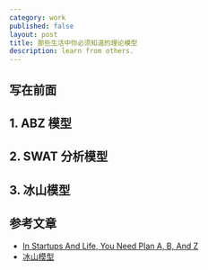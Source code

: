 ```yaml
---
category: work
published: false
layout: post
title: 那些生活中你必须知道的理论模型
description: learn from others.
---
```




## 写在前面


## 1. ABZ 模型



## 2. SWAT 分析模型



## 3. 冰山模型



##



##



## 参考文章


- [In Startups And Life, You Need Plan A, B, And Z](http://techcrunch.com/2012/02/14/in-startups-and-life-you-need-plan-a-b-and-z/)
- [冰山模型](https://mp.weixin.qq.com/s?__biz=MzA4ODM1MTMzMQ==&mid=403861547&idx=4&sn=f16ef62be502b572c2b981cac01aec8a&scene=1&srcid=0325NCqwDCrC4QFan6h80x3c&key=710a5d99946419d94fb5d22eb6f24579523901aae0696d9cd02cbc5abfb590ce4153f55d8949354ce15284a3a6e901cf&ascene=0&uin=MjE0MjMwNzU1&devicetype=iMac+MacBookAir5%2C2+OSX+OSX+10.10.4+build(14E46)&version=11020012&pass_ticket=g4HOrWTLu9eqw8xyysCbx9DDa7q%2FpzDQf2CPGmq9w6M%3D)

